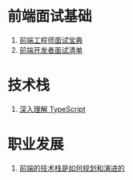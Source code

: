 # 前端面试基础
1. [前端工程师面试宝典](https://fecommunity.github.io/front-end-interview/)
2. [前端开发者面试清单](https://www.cxymsg.com/guide/)
  
# 技术栈
1. [深入理解 TypeScript](https://jkchao.github.io/typescript-book-chinese/)

# 职业发展
1. [前端的技术栈是如何规划和演进的](https://juejin.im/post/5c99c17df265da6129788ae2)
